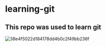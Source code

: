 # learning-git
## This repo was used to learn git

![38e4f5022d184178dd4b0c2f49bb236f](https://github.com/TheLastUnicorn1987/learning-git/assets/122543191/c02c0973-2dee-462d-a026-a1552c1e8fa3)
